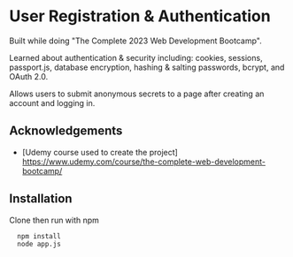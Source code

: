 
# User Registration & Authentication

Built while doing "The Complete 2023 Web Development Bootcamp".

Learned about authentication & security including: cookies, sessions, passport.js, database encryption, hashing & salting passwords, bcrypt, and OAuth 2.0.

Allows users to submit anonymous secrets to a page after creating an account and logging in.



## Acknowledgements

 - [Udemy course used to create the project] https://www.udemy.com/course/the-complete-web-development-bootcamp/
 
## Installation

Clone then run with npm

```bash
  npm install
  node app.js
```
    
